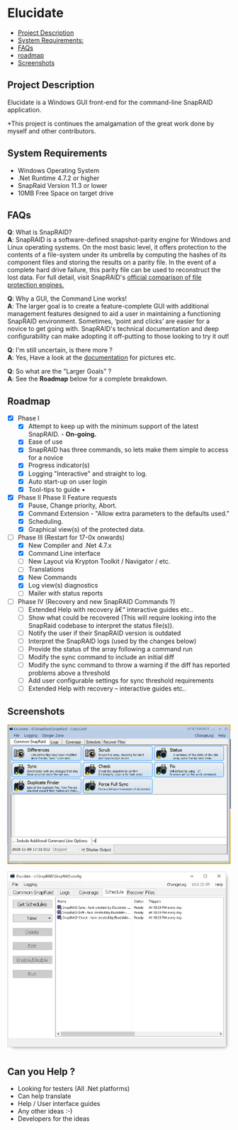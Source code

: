# Elucidate

- [Project Description](#project-description)
- [System Requirements:](#os-requirements)
- [FAQs](#faqs)
- [roadmap](#roadmap)
- [Screenshots](#screenshots)

## Project Description

Elucidate is a Windows GUI front-end for the command-line SnapRAID application.

*This project is continues the amalgamation of the great work done by myself and other contributors.

## System Requirements

- Windows Operating System
- .Net Runtime 4.7.2 or higher
- SnapRaid Version 11.3 or lower
- 10MB Free Space on target drive

## FAQs

**Q**: What is SnapRAID?<br/>
**A**: SnapRAID is a software-defined snapshot-parity engine for Windows and Linux operating systems. On the most basic level, it offers protection to the contents of a file-system under its umbrella by computing the hashes of its component files and storing the results on a parity file. In the event of a complete hard drive failure, this parity file can be used to reconstruct the lost data. For full detail, visit SnapRAID's [official comparison of file protection engines.](http://snapraid.sourceforge.net/compare.html)

**Q**: Why a GUI, the Command Line works!<br/>
**A**: The larger goal is to create a feature-complete GUI with additional management features designed to aid a user in maintaining a functioning SnapRAID environment. Sometimes, ‘point and clicks’ are easier for a novice to get going with. SnapRAID's technical documentation and deep configurability can make adopting it off-putting to those looking to try it out!

**Q**: I'm still uncertain, is there more ?<br/>
**A**: Yes, Have a look at the [documentation](./docs/Documentation.md) for pictures etc.

**Q**: So what are the "Larger Goals" ?<br/>
**A**: See the __Roadmap__ below for a complete breakdown.

## Roadmap

- [x] Phase I
  - [x] Attempt to keep up with the minimum support of the latest SnapRAID. - __On-going.__
  - [x] Ease of use
  - [x] SnapRAID has three commands, so lets make them simple to access for a novice 
  - [x] Progress indicator(s) 
  - [x] Logging "Interactive" and straight to log. 
  - [x] Auto start-up on user login 
  - [x] Tool-tips to guide •	

- [x] Phase II Phase II Feature requests
  - [x] Pause, Change priority, Abort.
  - [x] Command Extension - "Allow extra parameters to the defaults used."
  - [x] Scheduling.
  - [x] Graphical view(s) of the protected data.

- [ ] Phase III (Restart for 17-0x onwards)
  - [x] New Compiler and .Net 4.7.x	
  - [x] Command Line interface
  - [ ] New Layout via Krypton Toolkit / Navigator / etc.
  - [ ] Translations 
  - [x] New Commands
  - [x] Log view(s) diagnostics
  - [ ] Mailer with status reports

- [ ] Phase IV (Recovery and new SnapRAID Commands ?) 
  - [ ] Extended Help with recovery â€“ interactive guides etc.. 
  - [ ] Show what could be recovered (This will require looking into the SnapRaid codebase to interpret the status file(s)). 
  - [ ] Notify the user if their SnapRAID version is outdated
  - [ ] Interpret the SnapRAID logs (used by the changes below)
  - [ ] Provide the status of the array following a command run
  - [ ] Modify the sync command to include an initial diff
  - [ ] Modify the sync command to throw a warning if the diff has reported problems above a threshold
  - [ ] Add user configurable settings for sync threshold requirements
  - [ ] Extended Help with recovery – interactive guides etc..

## Screenshots

![Starting View](Images/starting_view.png)

![Schedule View](Images/schedule_view.png)


## Can you Help ? 
- Looking for testers (All .Net platforms) 
- Can help translate 
- Help / User interface guides 
- Any other ideas :-) 
- Developers for the ideas 
